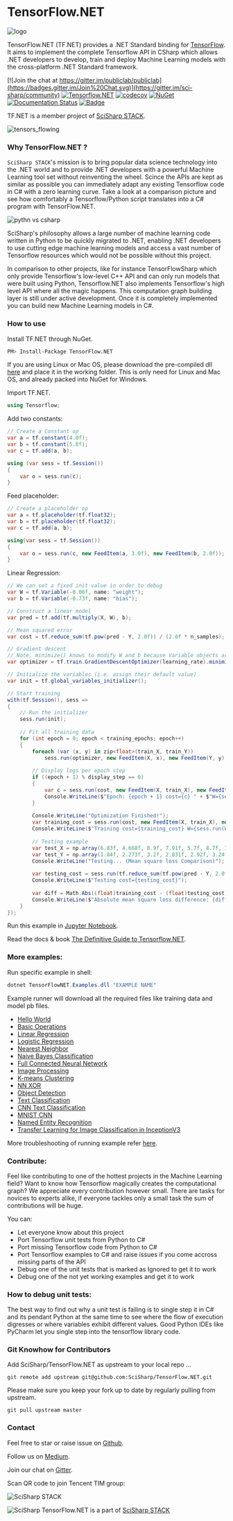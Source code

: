# TensorFlow.NET
![logo](docs/assets/tf.net.logo.svg)

TensorFlow.NET (TF.NET) provides a .NET Standard binding for [TensorFlow](https://www.tensorflow.org/). It aims to implement the complete Tensorflow API in CSharp which allows .NET developers to develop, train and deploy Machine Learning models with the cross-platform .NET Standard framework. 

[![Join the chat at https://gitter.im/publiclab/publiclab](https://badges.gitter.im/Join%20Chat.svg)](https://gitter.im/sci-sharp/community)
[![Tensorflow.NET](https://ci.appveyor.com/api/projects/status/wx4td43v2d3f2xj6?svg=true)](https://ci.appveyor.com/project/Haiping-Chen/tensorflow-net)
[![codecov](https://codecov.io/gh/SciSharp/NumSharp/branch/master/graph/badge.svg)](https://codecov.io/gh/SciSharp/NumSharp)
[![NuGet](https://img.shields.io/nuget/dt/TensorFlow.NET.svg)](https://www.nuget.org/packages/TensorFlow.NET)
[![Documentation Status](https://readthedocs.org/projects/tensorflownet/badge/?version=latest)](https://tensorflownet.readthedocs.io/en/latest/?badge=latest)
[![Badge](https://img.shields.io/badge/link-996.icu-red.svg)](https://996.icu/#/en_US)

TF.NET is a member project of [SciSharp STACK](https://github.com/SciSharp).

![tensors_flowing](docs/assets/tensors_flowing.gif)

### Why TensorFlow.NET ?

`SciSharp STACK`'s mission is to bring popular data science technology into the .NET world and to provide .NET developers with a powerful Machine Learning tool set without reinventing the wheel. Scince the APIs are kept as similar as possible you can immediately adapt any existing Tensorflow code in C# with a zero learning curve. Take a look at a comparison picture and see how comfortably a   Tensorflow/Python script translates into a C# program with TensorFlow.NET.

![pythn vs csharp](docs/assets/syntax-comparision.png)

SciSharp's philosophy allows a large number of machine learning code written in Python to be quickly migrated to .NET, enabling .NET developers to use cutting edge machine learning models and access a vast number of Tensorflow resources which would not be possible without this project.

In comparison to other projects, like for instance TensorFlowSharp which only provide Tensorflow's low-level C++ API and can only run models that were built using Python, Tensorflow.NET also implements Tensorflow's high level API where all the magic happens. This computation graph building layer is still under active development. Once it is completely implemented you can build new Machine Learning models in C#. 

### How to use

Install TF.NET through NuGet.
```sh
PM> Install-Package TensorFlow.NET
```

If you are using Linux or Mac OS, please download the pre-compiled dll [here](tensorflowlib) and place it in the working folder. This is only need for Linux and Mac OS, and already packed into NuGet for Windows.

Import TF.NET.

```cs
using Tensorflow;
```

Add two constants:
```cs
// Create a Constant op
var a = tf.constant(4.0f);
var b = tf.constant(5.0f);
var c = tf.add(a, b);

using (var sess = tf.Session())
{
    var o = sess.run(c);
}
```

Feed placeholder:
```cs
// Create a placeholder op
var a = tf.placeholder(tf.float32);
var b = tf.placeholder(tf.float32);
var c = tf.add(a, b);

using(var sess = tf.Session())
{
    var o = sess.run(c, new FeedItem(a, 3.0f), new FeedItem(b, 2.0f));
}
```

Linear Regression:

```c#
// We can set a fixed init value in order to debug
var W = tf.Variable(-0.06f, name: "weight");
var b = tf.Variable(-0.73f, name: "bias");

// Construct a linear model
var pred = tf.add(tf.multiply(X, W), b);

// Mean squared error
var cost = tf.reduce_sum(tf.pow(pred - Y, 2.0f)) / (2.0f * n_samples);

// Gradient descent
// Note, minimize() knows to modify W and b because Variable objects are trainable=True by default
var optimizer = tf.train.GradientDescentOptimizer(learning_rate).minimize(cost);

// Initialize the variables (i.e. assign their default value)
var init = tf.global_variables_initializer();

// Start training
with(tf.Session(), sess => 
{
    // Run the initializer
    sess.run(init);
    
    // Fit all training data
    for (int epoch = 0; epoch < training_epochs; epoch++)
    {
        foreach (var (x, y) in zip<float>(train_X, train_Y))
            sess.run(optimizer, new FeedItem(X, x), new FeedItem(Y, y));
        
        // Display logs per epoch step
        if ((epoch + 1) % display_step == 0)
        {
            var c = sess.run(cost, new FeedItem(X, train_X), new FeedItem(Y, train_Y));
            Console.WriteLine($"Epoch: {epoch + 1} cost={c} " + $"W={sess.run(W)} b={sess.run(b)}");
        }
        
        Console.WriteLine("Optimization Finished!");
        var training_cost = sess.run(cost, new FeedItem(X, train_X), new FeedItem(Y, train_Y));
        Console.WriteLine($"Training cost={training_cost} W={sess.run(W)} b={sess.run(b)}");
        
        // Testing example
        var test_X = np.array(6.83f, 4.668f, 8.9f, 7.91f, 5.7f, 8.7f, 3.1f, 2.1f);
        var test_Y = np.array(1.84f, 2.273f, 3.2f, 2.831f, 2.92f, 3.24f, 1.35f, 1.03f);
        Console.WriteLine("Testing... (Mean square loss Comparison)");
        
        var testing_cost = sess.run(tf.reduce_sum(tf.pow(pred - Y, 2.0f)) / (2.0f * test_X.shape[0]), new FeedItem(X, test_X), new FeedItem(Y, test_Y));
        Console.WriteLine($"Testing cost={testing_cost}");
        
        var diff = Math.Abs((float)training_cost - (float)testing_cost);
        Console.WriteLine($"Absolute mean square loss difference: {diff}");
    }
});
```

Run this example in [Jupyter Notebook](https://github.com/SciSharp/SciSharpCube).

Read the docs & book [The Definitive Guide to Tensorflow.NET](https://tensorflownet.readthedocs.io/en/latest/FrontCover.html).

### More examples:

Run specific example in shell:

```cs
dotnet TensorFlowNET.Examples.dll "EXAMPLE NAME"
```

Example runner will download all the required files like training data and model pb files.

* [Hello World](test/TensorFlowNET.Examples/HelloWorld.cs)
* [Basic Operations](test/TensorFlowNET.Examples/BasicOperations.cs)
* [Linear Regression](test/TensorFlowNET.Examples/BasicModels/LinearRegression.cs)
* [Logistic Regression](test/TensorFlowNET.Examples/BasicModels/LogisticRegression.cs)
* [Nearest Neighbor](test/TensorFlowNET.Examples/BasicModels/NearestNeighbor.cs)
* [Naive Bayes Classification](test/TensorFlowNET.Examples/BasicModels/NaiveBayesClassifier.cs)
* [Full Connected Neural Network](test/TensorFlowNET.Examples/ImageProcess/DigitRecognitionNN.cs)
* [Image Processing](test/TensorFlowNET.Examples/ImageProcessing)
* [K-means Clustering](test/TensorFlowNET.Examples/BasicModels/KMeansClustering.cs)
* [NN XOR](test/TensorFlowNET.Examples/BasicModels/NeuralNetXor.cs)
* [Object Detection](test/TensorFlowNET.Examples/ImageProcessing/ObjectDetection.cs)
* [Text Classification](test/TensorFlowNET.Examples/TextProcessing/BinaryTextClassification.cs)
* [CNN Text Classification](test/TensorFlowNET.Examples/TextProcessing/cnn_models/VdCnn.cs)
* [MNIST CNN](test/TensorFlowNET.Examples/ImageProcessing/DigitRecognitionCNN.cs)
* [Named Entity Recognition](test/TensorFlowNET.Examples/TextProcessing/NER)
* [Transfer Learning for Image Classification in InceptionV3](test/TensorFlowNET.Examples/ImageProcessing/RetrainImageClassifier.cs)

More troubleshooting of running example refer [here](tensorflowlib/README.md).

### Contribute:

Feel like contributing to one of the hottest projects in the Machine Learning field? Want to know how Tensorflow magically creates the computational graph? We appreciate every contribution however small. There are tasks for novices to experts alike, if everyone tackles only a small task the sum of contributions will be huge.

You can:
* Let everyone know about this project
* Port Tensorflow unit tests from Python to C#
* Port missing Tensorflow code from Python to C#
* Port Tensorflow examples to C# and raise issues if you come accross missing parts of the API
* Debug one of the unit tests that is marked as Ignored to get it to work
* Debug one of the not yet working examples and get it to work

### How to debug unit tests:

The best way to find out why a unit test is failing is to single step it in C# and its pendant Python at the same time to see where the flow of execution digresses or where variables exhibit different values. Good Python IDEs like PyCharm let you single step into the tensorflow library code. 

### Git Knowhow for Contributors

Add SciSharp/TensorFlow.NET as upstream to your local repo ...
```git
git remote add upstream git@github.com:SciSharp/TensorFlow.NET.git
```

Please make sure you keep your fork up to date by regularly pulling from upstream. 
```git
git pull upstream master
```

### Contact

Feel free to star or raise issue on [Github](https://github.com/SciSharp/TensorFlow.NET).

Follow us on [Medium](https://medium.com/scisharp).

Join our chat on [Gitter](https://gitter.im/sci-sharp/community).

Scan QR code to join Tencent TIM group:

![SciSharp STACK](docs/TIM.jpg)

![SciSharp](https://avatars3.githubusercontent.com/u/44989469) TensorFlow.NET is a part of [SciSharp STACK](https://scisharp.github.io/SciSharp/)

